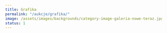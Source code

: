 ```yaml
---
title: Grafika
permalink: "/aukcje/grafika/"
image: /assets/images/backgrounds/category-image-galeria-nowe-teraz.jpg
status: 1
---
```


